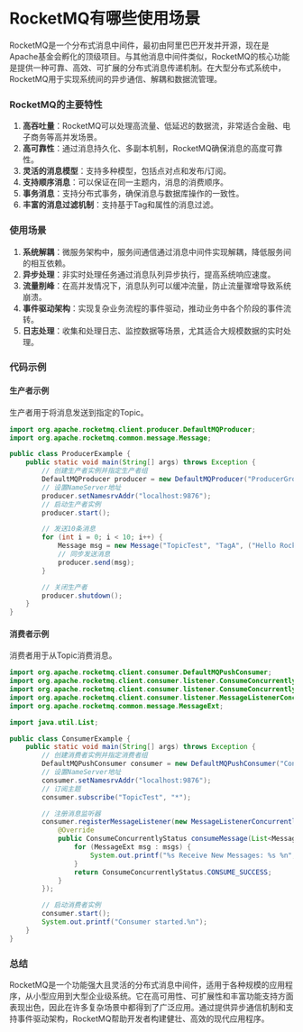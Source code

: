 # RocketMQ有哪些使用场景

<font style="color:rgba(0, 0, 0, 0.82);">RocketMQ是一个分布式消息中间件，最初由阿里巴巴开发并开源，现在是Apache基金会孵化的顶级项目。与其他消息中间件类似，RocketMQ的核心功能是提供一种可靠、高效、可扩展的分布式消息传递机制。在大型分布式系统中，RocketMQ用于实现系统间的异步通信、解耦和数据流管理。</font>

### <font style="color:rgba(0, 0, 0, 0.82);">RocketMQ的主要特性</font>
1. **<font style="color:rgba(0, 0, 0, 0.82);">高吞吐量</font>**<font style="color:rgba(0, 0, 0, 0.82);">：RocketMQ可以处理高流量、低延迟的数据流，非常适合金融、电子商务等高并发场景。</font>
2. **<font style="color:rgba(0, 0, 0, 0.82);">高可靠性</font>**<font style="color:rgba(0, 0, 0, 0.82);">：通过消息持久化、多副本机制，RocketMQ确保消息的高度可靠性。</font>
3. **<font style="color:rgba(0, 0, 0, 0.82);">灵活的消息模型</font>**<font style="color:rgba(0, 0, 0, 0.82);">：支持多种模型，包括点对点和发布/订阅。</font>
4. **<font style="color:rgba(0, 0, 0, 0.82);">支持顺序消息</font>**<font style="color:rgba(0, 0, 0, 0.82);">：可以保证在同一主题内，消息的消费顺序。</font>
5. **<font style="color:rgba(0, 0, 0, 0.82);">事务消息</font>**<font style="color:rgba(0, 0, 0, 0.82);">：支持分布式事务，确保消息与数据库操作的一致性。</font>
6. **<font style="color:rgba(0, 0, 0, 0.82);">丰富的消息过滤机制</font>**<font style="color:rgba(0, 0, 0, 0.82);">：支持基于Tag和属性的消息过滤。</font>

### <font style="color:rgba(0, 0, 0, 0.82);">使用场景</font>
1. **<font style="color:rgba(0, 0, 0, 0.82);">系统解耦</font>**<font style="color:rgba(0, 0, 0, 0.82);">：微服务架构中，服务间通信通过消息中间件实现解耦，降低服务间的相互依赖。</font>
2. **<font style="color:rgba(0, 0, 0, 0.82);">异步处理</font>**<font style="color:rgba(0, 0, 0, 0.82);">：非实时处理任务通过消息队列异步执行，提高系统响应速度。</font>
3. **<font style="color:rgba(0, 0, 0, 0.82);">流量削峰</font>**<font style="color:rgba(0, 0, 0, 0.82);">：在高并发情况下，消息队列可以缓冲流量，防止流量骤增导致系统崩溃。</font>
4. **<font style="color:rgba(0, 0, 0, 0.82);">事件驱动架构</font>**<font style="color:rgba(0, 0, 0, 0.82);">：实现复杂业务流程的事件驱动，推动业务中各个阶段的事件流转。</font>
5. **<font style="color:rgba(0, 0, 0, 0.82);">日志处理</font>**<font style="color:rgba(0, 0, 0, 0.82);">：收集和处理日志、监控数据等场景，尤其适合大规模数据的实时处理。</font>

### <font style="color:rgba(0, 0, 0, 0.82);">代码示例</font>
#### <font style="color:rgba(0, 0, 0, 0.82);">生产者示例</font>
<font style="color:rgba(0, 0, 0, 0.82);">生产者用于将消息发送到指定的Topic。</font>

```java
import org.apache.rocketmq.client.producer.DefaultMQProducer;  
import org.apache.rocketmq.common.message.Message;  

public class ProducerExample {  
    public static void main(String[] args) throws Exception {  
        // 创建生产者实例并指定生产者组  
        DefaultMQProducer producer = new DefaultMQProducer("ProducerGroupName");  
        // 设置NameServer地址  
        producer.setNamesrvAddr("localhost:9876");  
        // 启动生产者实例  
        producer.start();  

        // 发送10条消息  
        for (int i = 0; i < 10; i++) {  
            Message msg = new Message("TopicTest", "TagA", ("Hello RocketMQ " + i).getBytes());  
            // 同步发送消息  
            producer.send(msg);  
        }  

        // 关闭生产者  
        producer.shutdown();  
    }  
}
```

#### <font style="color:rgba(0, 0, 0, 0.82);">消费者示例</font>
<font style="color:rgba(0, 0, 0, 0.82);">消费者用于从Topic消费消息。</font>

```java
import org.apache.rocketmq.client.consumer.DefaultMQPushConsumer;  
import org.apache.rocketmq.client.consumer.listener.ConsumeConcurrentlyContext;  
import org.apache.rocketmq.client.consumer.listener.ConsumeConcurrentlyStatus;  
import org.apache.rocketmq.client.consumer.listener.MessageListenerConcurrently;  
import org.apache.rocketmq.common.message.MessageExt;  

import java.util.List;  

public class ConsumerExample {  
    public static void main(String[] args) throws Exception {  
        // 创建消费者实例并指定消费者组  
        DefaultMQPushConsumer consumer = new DefaultMQPushConsumer("ConsumerGroupName");  
        // 设置NameServer地址  
        consumer.setNamesrvAddr("localhost:9876");  
        // 订阅主题  
        consumer.subscribe("TopicTest", "*");  

        // 注册消息监听器  
        consumer.registerMessageListener(new MessageListenerConcurrently() {  
            @Override  
            public ConsumeConcurrentlyStatus consumeMessage(List<MessageExt> msgs, ConsumeConcurrentlyContext context) {  
                for (MessageExt msg : msgs) {  
                    System.out.printf("%s Receive New Messages: %s %n", Thread.currentThread().getName(), new String(msg.getBody()));  
                }  
                return ConsumeConcurrentlyStatus.CONSUME_SUCCESS;  
            }  
        });  

        // 启动消费者实例  
        consumer.start();  
        System.out.printf("Consumer started.%n");  
    }  
}
```

### <font style="color:rgba(0, 0, 0, 0.82);">总结</font>
<font style="color:rgba(0, 0, 0, 0.82);">RocketMQ是一个功能强大且灵活的分布式消息中间件，适用于各种规模的应用程序，从小型应用到大型企业级系统。它在高可用性、可扩展性和丰富功能支持方面表现出色，因此在许多复杂场景中都得到了广泛应用。通过提供异步通信机制和支持事件驱动架构，RocketMQ帮助开发者构建健壮、高效的现代应用程序。</font>


